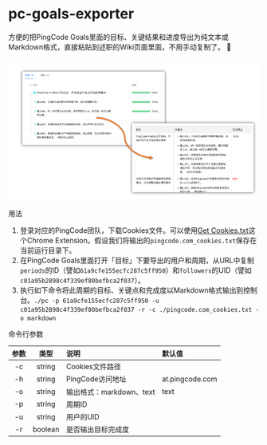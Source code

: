 # pc-goals-exporter

方便的把PingCode Goals里面的目标、关键结果和进度导出为纯文本或Markdown格式，直接粘贴到述职的Wiki页面里面，不用手动复制了。 🐶

![](./assets/intro.png)

用法

1. 登录对应的PingCode团队，下载Cookies文件。可以使用[Get Cookies.txt](https://chrome.google.com/webstore/detail/get-cookiestxt/bgaddhkoddajcdgocldbbfleckgcbcid)这个Chrome Extension。假设我们将输出的`pingcode.com_cookies.txt`保存在当前运行目录下。
1. 在PingCode Goals里面打开「目标」下要导出的用户和周期，从URL中复制`periods`的ID（譬如`61a9cfe155ecfc287c5ff950`）和`followers`的UID（譬如`c01a95b2898c4f339ef80befbca2f037`）。
1. 执行如下命令将此周期的目标、关键点和完成度以Markdown格式输出到控制台。`./pc -p 61a9cfe155ecfc287c5ff950 -u c01a95b2898c4f339ef80befbca2f037 -r -c ./pingcode.com_cookies.txt -o markdown`

命令行参数

| 参数 | 类型 | 说明 | 默认值 |
| :---: | :---: | :--- | :--- |
| -c | string | Cookies文件路径 | |
| -h | string | PingCode访问地址 | at.pingcode.com |
| -o | string | 输出格式：markdown、text | text |
| -p | string | 周期ID | |
| -u | string | 用户的UID | |
| -r | boolean | 是否输出目标完成度 | |